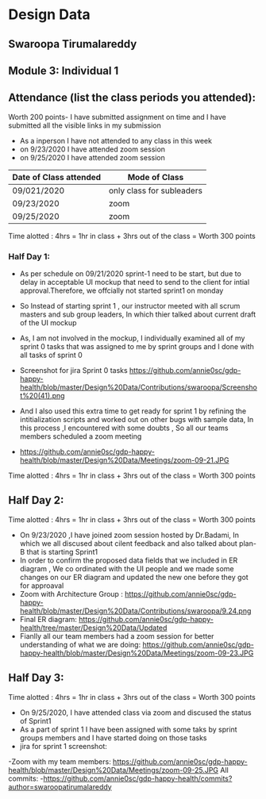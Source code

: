 # Design Data 
## Swaroopa Tirumalareddy
## Module 3: Individual 1
## Attendance (list the class periods you attended):
Worth 200 points- I have submitted assignment on time and I have submitted all the visible links in my submission 
- As a inperson I have not attended to any class in this week 
- on 9/23/2020 I have attended zoom session
- on 9/25/2020 I have attended zoom session

| Date of Class attended | Mode of Class |
|------------------------|---------------|
| 09/021/2020 | only class for subleaders | 
| 09/23/2020 | zoom |
| 09/25/2020 | zoom | 

Time alotted : 4hrs = 1hr in class + 3hrs out of the class = Worth 300 points

### Half Day 1:
- As per schedule on 09/21/2020 sprint-1 need to be start, but due to delay in acceptable UI mockup that need to send to the client for intial approval.Therefore, we offcially not started sprint1 on monday
- So Instead of starting  sprint 1 , our instructor meeted with all scrum masters and sub group leaders, In which thier talked about current draft of the UI mockup
- As, I am not involved in the mockup, I individually examined all of my sprint 0 tasks that was assigned to me by sprint groups and I done with all tasks of sprint 0
- Screenshot for jira Sprint 0 tasks
https://github.com/annie0sc/gdp-happy-health/blob/master/Design%20Data/Contributions/swaroopa/Screenshot%20(41).png

- And I also used this extra time to  get ready for sprint 1 by refining the intitialization scripts and worked out on other bugs with sample data, In this process ,I encountered with some doubts , So all our teams members scheduled a zoom meeting
- https://github.com/annie0sc/gdp-happy-health/blob/master/Design%20Data/Meetings/zoom-09-21.JPG

Time alotted : 4hrs = 1hr in class + 3hrs out of the class = Worth 300 points

## Half Day 2:
Time alotted : 4hrs = 1hr in class + 3hrs out of the class = Worth 300 points

 - On 9/23/2020 ,I have joined zoom session hosted by Dr.Badami, In which we all discused about cilent feedback and also talked about plan-B that is starting Sprint1 
 - In order to confirm the proposed data fields that we included in ER diagram , We co ordinated with the UI people and we made some changes on our ER diagram and updated the new one before they got for approaval 
 - Zoom with Architecture Group :
https://github.com/annie0sc/gdp-happy-health/blob/master/Design%20Data/Contributions/swaroopa/9.24.png
 - Final ER diagram:
 https://github.com/annie0sc/gdp-happy-health/tree/master/Design%20Data/Updated
 - Fianlly all our team members had a zoom session for better understanding of what we are doing:
 https://github.com/annie0sc/gdp-happy-health/blob/master/Design%20Data/Meetings/zoom-09-23.JPG



## Half Day 3:
Time alotted : 4hrs = 1hr in class + 3hrs out of the class = Worth 300 points
- On 9/25/2020, I have attended class via zoom and discused the status of Sprint1 
- As a part of sprint 1 I have been assigned with some taks by sprint groups members and I have started doing on those tasks
- jira for sprint 1 screenshot:


-Zoom with my team members: https://github.com/annie0sc/gdp-happy-health/blob/master/Design%20Data/Meetings/zoom-09-25.JPG
All commits:
-https://github.com/annie0sc/gdp-happy-health/commits?author=swaroopatirumalareddy



